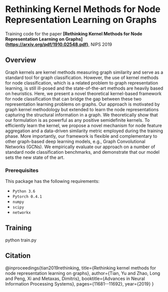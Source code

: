 # Rethinking Kernel Methods for Node Representation Learning on Graphs

Training code for the paper
**[Rethinking Kernel Methods for Node Representation Learning on Graphs]
(https://arxiv.org/pdf/1910.02548.pdf)**, NIPS 2019

## Overview
Graph kernels are kernel methods measuring graph similarity and serve as a standard tool for graph classification. However, the use of kernel methods for node classification, which is a related problem to graph representation learning, is still ill-posed and the state-of-the-art methods are heavily based on heuristics. Here, we present a novel theoretical kernel-based framework for node classification that can bridge the gap between these two representation learning problems on graphs. Our approach is motivated by graph kernel methodology but extended to learn the node representations capturing the structural information in a graph. We theoretically show that our formulation is as powerful as any positive semidefinite kernels. To efficiently learn the kernel, we propose a novel mechanism for node feature aggregation and a data-driven similarity metric employed during the training phase. More importantly, our framework is flexible and complementary to other graph-based deep learning models, e.g., Graph Convolutional Networks (GCNs). We empirically evaluate our approach on a number of standard node classification benchmarks, and demonstrate that our model sets the new state of the art.

### Prerequisites

This package has the following requirements:

* `Python 3.6`
* `Pytorch 0.4.1`
* `numpy`
* `scipy`
* `networkx`

## Training

python train.py

## Citation

@inproceedings{tian2019rethinking,
  title={Rethinking kernel methods for node representation learning on graphs},
  author={Tian, Yu and Zhao, Long and Peng, Xi and Metaxas, Dimitris},
  booktitle={Advances in Neural Information Processing Systems},
  pages={11681--11692},
  year={2019}
}
